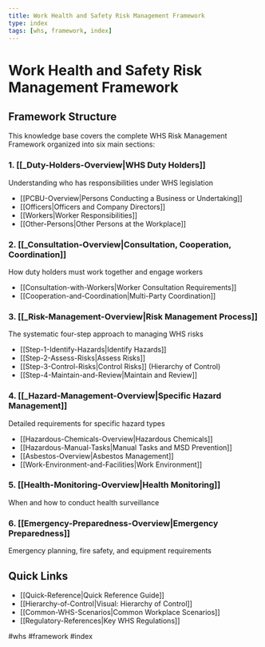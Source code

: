 ```yaml
---
title: Work Health and Safety Risk Management Framework
type: index
tags: [whs, framework, index]
---
```


# Work Health and Safety Risk Management Framework

## Framework Structure

This knowledge base covers the complete WHS Risk Management Framework organized into six main sections:

### 1. [[_Duty-Holders-Overview|WHS Duty Holders]]
Understanding who has responsibilities under WHS legislation
- [[PCBU-Overview|Persons Conducting a Business or Undertaking]]
- [[Officers|Officers and Company Directors]]
- [[Workers|Worker Responsibilities]]
- [[Other-Persons|Other Persons at the Workplace]]

### 2. [[_Consultation-Overview|Consultation, Cooperation, Coordination]]
How duty holders must work together and engage workers
- [[Consultation-with-Workers|Worker Consultation Requirements]]
- [[Cooperation-and-Coordination|Multi-Party Coordination]]

### 3. [[_Risk-Management-Overview|Risk Management Process]]
The systematic four-step approach to managing WHS risks
- [[Step-1-Identify-Hazards|Identify Hazards]]
- [[Step-2-Assess-Risks|Assess Risks]]
- [[Step-3-Control-Risks|Control Risks]] (Hierarchy of Control)
- [[Step-4-Maintain-and-Review|Maintain and Review]]

### 4. [[_Hazard-Management-Overview|Specific Hazard Management]]
Detailed requirements for specific hazard types
- [[Hazardous-Chemicals-Overview|Hazardous Chemicals]]
- [[Hazardous-Manual-Tasks|Manual Tasks and MSD Prevention]]
- [[Asbestos-Overview|Asbestos Management]]
- [[Work-Environment-and-Facilities|Work Environment]]

### 5. [[Health-Monitoring-Overview|Health Monitoring]]
When and how to conduct health surveillance

### 6. [[Emergency-Preparedness-Overview|Emergency Preparedness]]
Emergency planning, fire safety, and equipment requirements

## Quick Links
- [[Quick-Reference|Quick Reference Guide]]
- [[Hierarchy-of-Control|Visual: Hierarchy of Control]]
- [[Common-WHS-Scenarios|Common Workplace Scenarios]]
- [[Regulatory-References|Key WHS Regulations]]

#whs #framework #index
